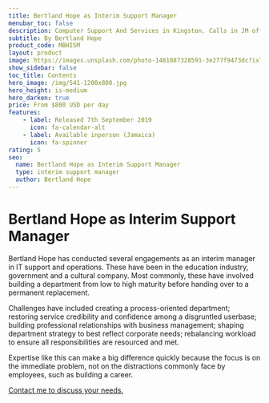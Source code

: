 ```yaml
---
title: Bertland Hope as Interim Support Manager
menubar_toc: false
description: Computer Support And Services in Kingston. Calls in JM office hours only please.
subtitle: By Bertland Hope
product_code: MBHISM
layout: product
image: https://images.unsplash.com/photo-1481887328591-3e277f9473dc?ixlib=rb-1.2.1&ixid=MnwxMjA3fDB8MHxwaG90by1wYWdlfHx8fGVufDB8fHx8&auto=format&fit=crop&w=881&q=80
show_sidebar: false
toc_title: Contents
hero_image: /img/541-1200x800.jpg
hero_height: is-medium
hero_darken: true
price: From $800 USD per day
features:
    - label: Released 7th September 2019 
      icon: fa-calendar-alt
    - label: Available inperson (Jamaica)
      icon: fa-spinner
rating: 5
seo:
  name: Bertland Hope as Interim Support Manager
  type: interim support manager
  author: Bertland Hope
---
```


# Bertland Hope as Interim Support Manager

Bertland Hope has conducted several engagements as an interim manager in IT support and operations. These have been in the education industry, government and a cultural company. Most commonly, these have involved building a department from low to high maturity before handing over to a permanent replacement.

Challenges have included creating a process-oriented department; restoring service credibility and confidence among a disgruntled userbase; building professional relationships with business management; shaping department strategy to best reflect corporate needs; rebalancing workload to ensure all responsibilities are resourced and met.

Expertise like this can make a big difference quickly because the focus is on the immediate problem, not on the distractions commonly face by employees, such as building a career. 

<div class="buttons is-centered">
<a href="/connect/" class="button is-info" target="_blank">Contact me to discuss your needs.</a>
</div>

